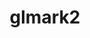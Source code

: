 ---
permalink: /engineering/projects/glmark2/
project_link_name: glmark2
project_maintainers: ''
project_stats: 'true'
project_url: n/a
title: glmark2
display: false
---